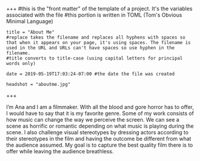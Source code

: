 +++
    #this is the "front matter" of the template of a project. It's the variables associated with the file
    #this portion is written in TOML (Tom's Obvious Minimal Language)
    
    title = "About Me"
    #replace takes the filename and replaces all hyphens with spaces so that when it appears on your page, it's using spaces. The filename is used in the URL and URLs can't have spaces so use hyphen in the filename.
    #title converts to title-case (using capital letters for principal words only)
    
    date = 2019-05-19T17:03:24-07:00 #the date the file was created
    
    headshot = "aboutme.jpg"

+++
<div class= about-me>
<link href="https://fonts.googleapis.com/css?family=Raleway&display=swap" rel="stylesheet">

I’m Ana and I am a filmmaker. With all the blood and gore horror  has to offer, I would have to say that it is my favorite genre. Some of my work consists of how music can change the way we perceive the screen. We can see a scene as horrific or romantic depending on what music is playing during the scene. I also challenge visual stereotypes by dressing actors according to their stereotypes in the film and having the outcome be different from what the audience assumed. My goal is to capture the best quality film there is to offer while leaving the audience breathless.
